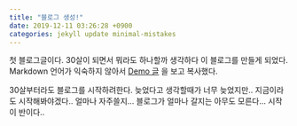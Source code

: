 ```yaml
---
title: "블로그 생성!"
date: 2019-12-11 03:26:28 +0900
categories: jekyll update minimal-mistakes
---
```

첫 블로그글이다. 30살이 되면서 뭐라도 하나할까 생각하다 이 블로그를 만들게 되었다.
Markdown 언어가 익숙하지 않아서 [Demo 글] 을 보고 복사했다.

30살부터라도 블로그를 시작하려한다. 늦었다고 생각할때가 너무 늦었지만.. 지금이라도 시작해봐야겠다..
얼마나 자주쓸지... 블로그가 얼마나 갈지는 아무도 모른다... 시작이 반이다..

[Demo 글]: https://dreamgonfly.gith.io/2018/01/27/jekyll-remote-theme.html

